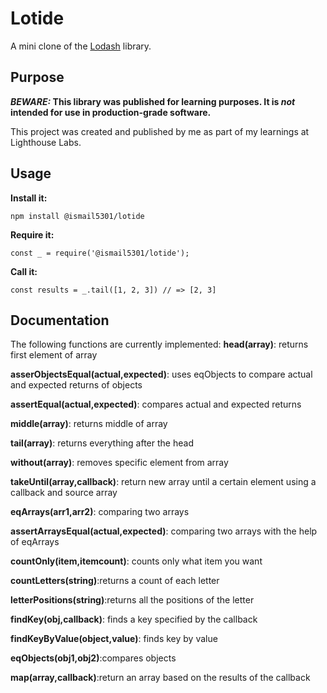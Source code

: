 # Lotide

A mini clone of the [Lodash](https://lodash.com) library.

## Purpose

**_BEWARE:_ This library was published for learning purposes. It is _not_ intended for use in production-grade software.**

This project was created and published by me as part of my learnings at Lighthouse Labs. 

## Usage

**Install it:**

`npm install @ismail5301/lotide`

**Require it:**

`const _ = require('@ismail5301/lotide');`

**Call it:**

`const results = _.tail([1, 2, 3]) // => [2, 3]`

## Documentation

The following functions are currently implemented:
**head(array)**: returns first element of array

**asserObjectsEqual(actual,expected)**: uses eqObjects to compare actual and expected returns of objects

**assertEqual(actual,expected)**: compares actual and expected returns

**middle(array)**: returns middle of array

**tail(array)**: returns everything after the head

**without(array)**: removes specific element from array

**takeUntil(array,callback)**: return new array until a certain element using a callback and source array

**eqArrays(arr1,arr2)**: comparing two arrays

**assertArraysEqual(actual,expected)**: comparing two arrays with the help of eqArrays

**countOnly(item,itemcount)**: counts only what item you want

**countLetters(string)**:returns a count of each letter

**letterPositions(string)**:returns all the positions of the letter

**findKey(obj,callback)**: finds a key specified by the callback

**findKeyByValue(object,value)**: finds key by value

**eqObjects(obj1,obj2)**:compares objects

**map(array,callback)**:return an array based on the results of the callback
